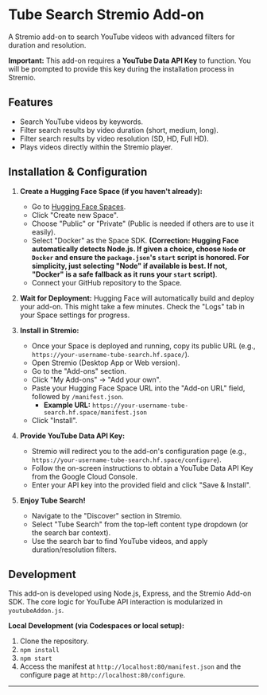 # Tube Search Stremio Add-on

A Stremio add-on to search YouTube videos with advanced filters for duration and resolution.

**Important:** This add-on requires a **YouTube Data API Key** to function. You will be prompted to provide this key during the installation process in Stremio.

## Features

* Search YouTube videos by keywords.
* Filter search results by video duration (short, medium, long).
* Filter search results by video resolution (SD, HD, Full HD).
* Plays videos directly within the Stremio player.

## Installation & Configuration

1.  **Create a Hugging Face Space (if you haven't already):**
    * Go to [Hugging Face Spaces](https://huggingface.co/spaces).
    * Click "Create new Space".
    * Choose "Public" or "Private" (Public is needed if others are to use it easily).
    * Select "Docker" as the Space SDK. **(Correction: Hugging Face automatically detects Node.js. If given a choice, choose `Node` or `Docker` and ensure the `package.json`'s `start` script is honored. For simplicity, just selecting "Node" if available is best. If not, "Docker" is a safe fallback as it runs your `start` script)**.
    * Connect your GitHub repository to the Space.

2.  **Wait for Deployment:** Hugging Face will automatically build and deploy your add-on. This might take a few minutes. Check the "Logs" tab in your Space settings for progress.

3.  **Install in Stremio:**
    * Once your Space is deployed and running, copy its public URL (e.g., `https://your-username-tube-search.hf.space/`).
    * Open Stremio (Desktop App or Web version).
    * Go to the "Add-ons" section.
    * Click "My Add-ons" -> "Add your own".
    * Paste your Hugging Face Space URL into the "Add-on URL" field, followed by `/manifest.json`.
        * **Example URL:** `https://your-username-tube-search.hf.space/manifest.json`
    * Click "Install".

4.  **Provide YouTube Data API Key:**
    * Stremio will redirect you to the add-on's configuration page (e.g., `https://your-username-tube-search.hf.space/configure`).
    * Follow the on-screen instructions to obtain a YouTube Data API Key from the Google Cloud Console.
    * Enter your API key into the provided field and click "Save & Install".

5.  **Enjoy Tube Search!**
    * Navigate to the "Discover" section in Stremio.
    * Select "Tube Search" from the top-left content type dropdown (or the search bar context).
    * Use the search bar to find YouTube videos, and apply duration/resolution filters.

## Development

This add-on is developed using Node.js, Express, and the Stremio Add-on SDK.
The core logic for YouTube API interaction is modularized in `youtubeAddon.js`.

**Local Development (via Codespaces or local setup):**

1.  Clone the repository.
2.  `npm install`
3.  `npm start`
4.  Access the manifest at `http://localhost:80/manifest.json` and the configure page at `http://localhost:80/configure`.

---
